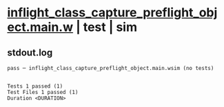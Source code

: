 # [inflight_class_capture_preflight_object.main.w](../../../../../examples/tests/valid/inflight_class_capture_preflight_object.main.w) | test | sim

## stdout.log
```log
pass ─ inflight_class_capture_preflight_object.main.wsim (no tests)
 
 
Tests 1 passed (1)
Test Files 1 passed (1)
Duration <DURATION>
```


